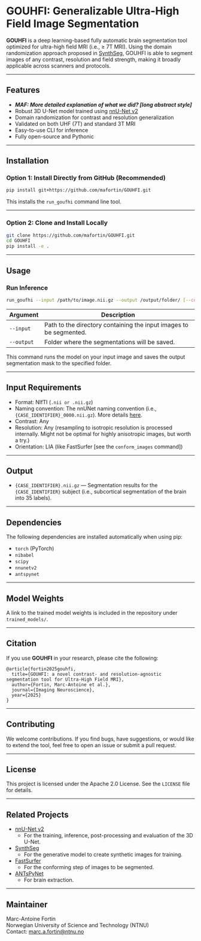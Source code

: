 # GOUHFI: Generalizable Ultra-High Field Image Segmentation

**GOUHFI** is a deep learning-based fully automatic brain segmentation tool optimized for ultra-high field MRI (i.e., ≥ 7T MRI). Using the domain randomization approach proposed in [SynthSeg](https://github.com/BBillot/SynthSeg), GOUHFI is able to segment images of any contrast, resolution and field strength, making it broadly applicable across scanners and protocols. 

---

## Features

- ***MAF: More detailed explanation of what we did? [long abstract style]***
- Robust 3D U-Net model trained using [nnU-Net v2](https://github.com/MIC-DKFZ/nnUNet)
- Domain randomization for contrast and resolution generalization
- Validated on both UHF (7T) and standard 3T MRI
- Easy-to-use CLI for inference
- Fully open-source and Pythonic

---

## Installation

### Option 1: Install Directly from GitHub (Recommended)

```bash
pip install git+https://github.com/mafortin/GOUHFI.git
```

This installs the `run_goufhi` command line tool.

---

### Option 2: Clone and Install Locally

```bash
git clone https://github.com/mafortin/GOUHFI.git
cd GOUHFI
pip install -e .
```

---

## Usage

### Run Inference

```bash
run_goufhi --input /path/to/image.nii.gz --output /output/folder/ [--conform]
```

| Argument  | Description                        |
|-----------|------------------------------------|
| `--input`  | Path to the directory containing the input images to be segmented. |
| `--output` | Folder where the segmentations will be saved. |

This command runs the model on your input image and saves the output segmentation mask to the specified folder.

---

## Input Requirements

- Format: NIfTI (`.nii or .nii.gz`)
- Naming convention: The nnUNet naming convention (i.e., `{CASE_IDENTIFIER}_0000.nii.gz`). More details [here](https://github.com/MIC-DKFZ/nnUNet/blob/master/documentation/dataset_format_inference.md).
- Contrast: Any
- Resolution: Any (resampling to isotropic resolution is processed internally. Might not be optimal for highly anisotropic images, but worth a try.)
- Orientation: LIA (like FastSurfer [see the `conform_images` command])

---

## Output

- `{CASE_IDENTIFIER}.nii.gz` — Segmentation results for the `{CASE_IDENTIFIER}` subject (i.e., subcortical segmentation of the brain into 35 labels).

---

## Dependencies

The following dependencies are installed automatically when using pip:

- `torch` (PyTorch)
- `nibabel`
- `scipy`
- `nnunetv2`
- `antspynet`


---

## Model Weights

A link to the trained model weights is included in the repository under `trained_models/`.

---

## Citation

If you use **GOUHFI** in your research, please cite the following:

```
@article{fortin2025gouhfi,
  title={GOUHFI: a novel contrast- and resolution-agnostic segmentation tool for Ultra-High Field MRI},
  author={Fortin, Marc-Antoine et al.},
  journal={Imaging Neuroscience},
  year={2025}
}
```

---

## Contributing

We welcome contributions. If you find bugs, have suggestions, or would like to extend the tool, feel free to open an issue or submit a pull request.

---

## License

This project is licensed under the Apache 2.0 License. See the `LICENSE` file for details.

---

## Related Projects

- [nnU-Net v2](https://github.com/MIC-DKFZ/nnUNet)
    - For the training, inference, post-processing and evaluation of the 3D U-Net.
- [SynthSeg](https://github.com/BBillot/SynthSeg)
    - For the generative model to create synthetic images for training.
- [FastSurfer](https://github.com/Deep-MI/FastSurfer)
    - For the conforming step of images to be segmented.
- [ANTsPyNet](https://github.com/ANTsX/ANTsPyNet)
    - For brain extraction.

---

## Maintainer

Marc-Antoine Fortin  
Norwegian University of Science and Technology (NTNU)  
Contact: [marc.a.fortin@ntnu.no](mailto:marc.a.fortin@ntnu.no)